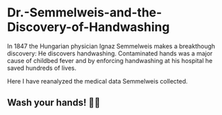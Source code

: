 # Dr.-Semmelweis-and-the-Discovery-of-Handwashing

In 1847 the Hungarian physician Ignaz Semmelweis makes a breakthough discovery: He discovers handwashing. Contaminated hands was a major cause of childbed fever and by enforcing handwashing at his hospital he saved hundreds of lives.

Here I have reanalyzed the medical data Semmelweis collected.
##  Wash your hands! 💪💪
